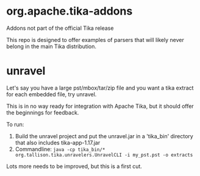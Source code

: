 # org.apache.tika-addons
Addons not part of the official Tika release

This repo is designed to offer examples of parsers that will likely never belong in the main Tika distribution.

unravel
=======
Let's say you have a large pst/mbox/tar/zip file and you
want a tika extract for each embedded file, try unravel.

This is in no way ready for integration with Apache Tika, but it should offer the beginnings for feedback.

To run:
1. Build the unravel project and put the unravel.jar in a 'tika_bin' directory that also includes tika-app-1.17.jar
2. Commandline:
      `java -cp tika_bin/* org.tallison.tika.unravelers.UnravelCLI -i my_pst.pst -o extracts`

Lots more needs to be improved, but this is a first cut.
